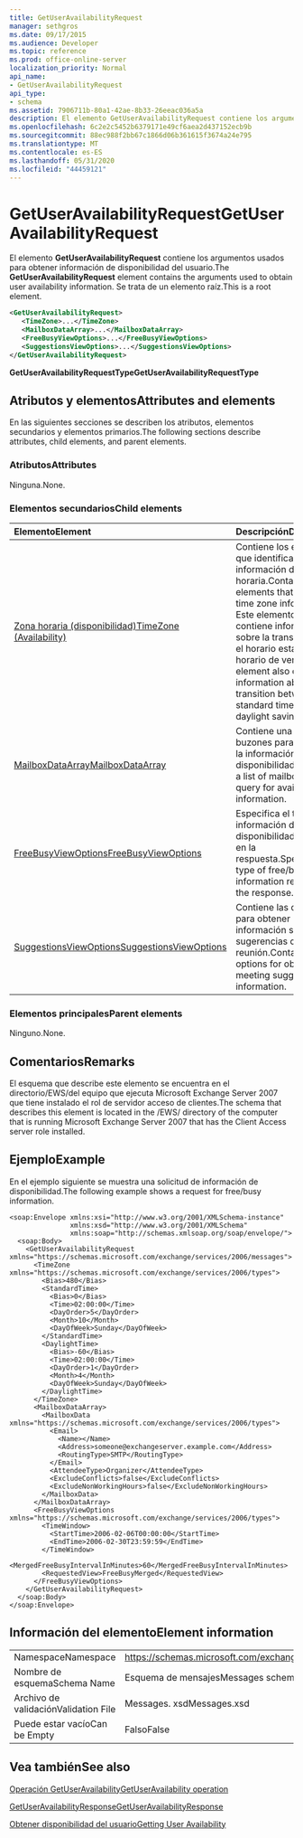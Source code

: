 ```yaml
---
title: GetUserAvailabilityRequest
manager: sethgros
ms.date: 09/17/2015
ms.audience: Developer
ms.topic: reference
ms.prod: office-online-server
localization_priority: Normal
api_name:
- GetUserAvailabilityRequest
api_type:
- schema
ms.assetid: 7906711b-80a1-42ae-8b33-26eeac036a5a
description: El elemento GetUserAvailabilityRequest contiene los argumentos usados para obtener información de disponibilidad del usuario. Se trata de un elemento raíz.
ms.openlocfilehash: 6c2e2c5452b6379171e49cf6aea2d437152ecb9b
ms.sourcegitcommit: 88ec988f2bb67c1866d06b361615f3674a24e795
ms.translationtype: MT
ms.contentlocale: es-ES
ms.lasthandoff: 05/31/2020
ms.locfileid: "44459121"
---
```

# <a name="getuseravailabilityrequest"></a><span data-ttu-id="709c9-104">GetUserAvailabilityRequest</span><span class="sxs-lookup"><span data-stu-id="709c9-104">GetUserAvailabilityRequest</span></span>

<span data-ttu-id="709c9-105">El elemento **GetUserAvailabilityRequest** contiene los argumentos usados para obtener información de disponibilidad del usuario.</span><span class="sxs-lookup"><span data-stu-id="709c9-105">The **GetUserAvailabilityRequest** element contains the arguments used to obtain user availability information.</span></span> <span data-ttu-id="709c9-106">Se trata de un elemento raíz.</span><span class="sxs-lookup"><span data-stu-id="709c9-106">This is a root element.</span></span> 
  
```xml
<GetUserAvailabilityRequest>
   <TimeZone>...</TimeZone>
   <MailboxDataArray>...</MailboxDataArray>
   <FreeBusyViewOptions>...</FreeBusyViewOptions>
   <SuggestionsViewOptions>...</SuggestionsViewOptions>
</GetUserAvailabilityRequest>
```

 <span data-ttu-id="709c9-107">**GetUserAvailabilityRequestType**</span><span class="sxs-lookup"><span data-stu-id="709c9-107">**GetUserAvailabilityRequestType**</span></span>
## <a name="attributes-and-elements"></a><span data-ttu-id="709c9-108">Atributos y elementos</span><span class="sxs-lookup"><span data-stu-id="709c9-108">Attributes and elements</span></span>

<span data-ttu-id="709c9-109">En las siguientes secciones se describen los atributos, elementos secundarios y elementos primarios.</span><span class="sxs-lookup"><span data-stu-id="709c9-109">The following sections describe attributes, child elements, and parent elements.</span></span>
  
### <a name="attributes"></a><span data-ttu-id="709c9-110">Atributos</span><span class="sxs-lookup"><span data-stu-id="709c9-110">Attributes</span></span>

<span data-ttu-id="709c9-111">Ninguna.</span><span class="sxs-lookup"><span data-stu-id="709c9-111">None.</span></span>
  
### <a name="child-elements"></a><span data-ttu-id="709c9-112">Elementos secundarios</span><span class="sxs-lookup"><span data-stu-id="709c9-112">Child elements</span></span>

|<span data-ttu-id="709c9-113">**Elemento**</span><span class="sxs-lookup"><span data-stu-id="709c9-113">**Element**</span></span>|<span data-ttu-id="709c9-114">**Descripción**</span><span class="sxs-lookup"><span data-stu-id="709c9-114">**Description**</span></span>|
|:-----|:-----|
|[<span data-ttu-id="709c9-115">Zona horaria (disponibilidad)</span><span class="sxs-lookup"><span data-stu-id="709c9-115">TimeZone (Availability)</span></span>](timezone-availability.md) <br/> |<span data-ttu-id="709c9-116">Contiene los elementos que identifican la información de la zona horaria.</span><span class="sxs-lookup"><span data-stu-id="709c9-116">Contains elements that identify time zone information.</span></span> <span data-ttu-id="709c9-117">Este elemento también contiene información sobre la transición entre el horario estándar y el horario de verano.</span><span class="sxs-lookup"><span data-stu-id="709c9-117">This element also contains information about the transition between standard time and daylight saving time.</span></span>  <br/> |
|[<span data-ttu-id="709c9-118">MailboxDataArray</span><span class="sxs-lookup"><span data-stu-id="709c9-118">MailboxDataArray</span></span>](mailboxdataarray.md) <br/> |<span data-ttu-id="709c9-119">Contiene una lista de buzones para consultar la información de disponibilidad.</span><span class="sxs-lookup"><span data-stu-id="709c9-119">Contains a list of mailboxes to query for availability information.</span></span>  <br/> |
|[<span data-ttu-id="709c9-120">FreeBusyViewOptions</span><span class="sxs-lookup"><span data-stu-id="709c9-120">FreeBusyViewOptions</span></span>](freebusyviewoptions.md) <br/> |<span data-ttu-id="709c9-121">Especifica el tipo de información de disponibilidad devuelta en la respuesta.</span><span class="sxs-lookup"><span data-stu-id="709c9-121">Specifies the type of free/busy information returned in the response.</span></span>  <br/> |
|[<span data-ttu-id="709c9-122">SuggestionsViewOptions</span><span class="sxs-lookup"><span data-stu-id="709c9-122">SuggestionsViewOptions</span></span>](suggestionsviewoptions.md) <br/> |<span data-ttu-id="709c9-123">Contiene las opciones para obtener información sobre las sugerencias de la reunión.</span><span class="sxs-lookup"><span data-stu-id="709c9-123">Contains the options for obtaining meeting suggestion information.</span></span>  <br/> |
   
### <a name="parent-elements"></a><span data-ttu-id="709c9-124">Elementos principales</span><span class="sxs-lookup"><span data-stu-id="709c9-124">Parent elements</span></span>

<span data-ttu-id="709c9-125">Ninguno.</span><span class="sxs-lookup"><span data-stu-id="709c9-125">None.</span></span>
  
## <a name="remarks"></a><span data-ttu-id="709c9-126">Comentarios</span><span class="sxs-lookup"><span data-stu-id="709c9-126">Remarks</span></span>

<span data-ttu-id="709c9-127">El esquema que describe este elemento se encuentra en el directorio/EWS/del equipo que ejecuta Microsoft Exchange Server 2007 que tiene instalado el rol de servidor acceso de clientes.</span><span class="sxs-lookup"><span data-stu-id="709c9-127">The schema that describes this element is located in the /EWS/ directory of the computer that is running Microsoft Exchange Server 2007 that has the Client Access server role installed.</span></span>
  
## <a name="example"></a><span data-ttu-id="709c9-128">Ejemplo</span><span class="sxs-lookup"><span data-stu-id="709c9-128">Example</span></span>

<span data-ttu-id="709c9-129">En el ejemplo siguiente se muestra una solicitud de información de disponibilidad.</span><span class="sxs-lookup"><span data-stu-id="709c9-129">The following example shows a request for free/busy information.</span></span>
  
```
<soap:Envelope xmlns:xsi="http://www.w3.org/2001/XMLSchema-instance" 
               xmlns:xsd="http://www.w3.org/2001/XMLSchema" 
               xmlns:soap="http://schemas.xmlsoap.org/soap/envelope/">
  <soap:Body>
    <GetUserAvailabilityRequest xmlns="https://schemas.microsoft.com/exchange/services/2006/messages">
      <TimeZone xmlns="https://schemas.microsoft.com/exchange/services/2006/types">
        <Bias>480</Bias>
        <StandardTime>
          <Bias>0</Bias>
          <Time>02:00:00</Time>
          <DayOrder>5</DayOrder>
          <Month>10</Month>
          <DayOfWeek>Sunday</DayOfWeek>
        </StandardTime>
        <DaylightTime>
          <Bias>-60</Bias>
          <Time>02:00:00</Time>
          <DayOrder>1</DayOrder>
          <Month>4</Month>
          <DayOfWeek>Sunday</DayOfWeek>
        </DaylightTime>
      </TimeZone>
      <MailboxDataArray>
        <MailboxData xmlns="https://schemas.microsoft.com/exchange/services/2006/types">
          <Email>
            <Name></Name>
            <Address>someone@exchangeserver.example.com</Address>
            <RoutingType>SMTP</RoutingType>
          </Email>
          <AttendeeType>Organizer</AttendeeType>
          <ExcludeConflicts>false</ExcludeConflicts>
          <ExcludeNonWorkingHours>false</ExcludeNonWorkingHours>
        </MailboxData>
      </MailboxDataArray>
      <FreeBusyViewOptions xmlns="https://schemas.microsoft.com/exchange/services/2006/types">
        <TimeWindow>
          <StartTime>2006-02-06T00:00:00</StartTime>
          <EndTime>2006-02-30T23:59:59</EndTime>
        </TimeWindow>
        <MergedFreeBusyIntervalInMinutes>60</MergedFreeBusyIntervalInMinutes>
        <RequestedView>FreeBusyMerged</RequestedView>
      </FreeBusyViewOptions>
    </GetUserAvailabilityRequest>
  </soap:Body>
</soap:Envelope>
```

## <a name="element-information"></a><span data-ttu-id="709c9-130">Información del elemento</span><span class="sxs-lookup"><span data-stu-id="709c9-130">Element information</span></span>

|||
|:-----|:-----|
|<span data-ttu-id="709c9-131">Namespace</span><span class="sxs-lookup"><span data-stu-id="709c9-131">Namespace</span></span>  <br/> |https://schemas.microsoft.com/exchange/services/2006/messages  <br/> |
|<span data-ttu-id="709c9-132">Nombre de esquema</span><span class="sxs-lookup"><span data-stu-id="709c9-132">Schema Name</span></span>  <br/> |<span data-ttu-id="709c9-133">Esquema de mensajes</span><span class="sxs-lookup"><span data-stu-id="709c9-133">Messages schema</span></span>  <br/> |
|<span data-ttu-id="709c9-134">Archivo de validación</span><span class="sxs-lookup"><span data-stu-id="709c9-134">Validation File</span></span>  <br/> |<span data-ttu-id="709c9-135">Messages. xsd</span><span class="sxs-lookup"><span data-stu-id="709c9-135">Messages.xsd</span></span>  <br/> |
|<span data-ttu-id="709c9-136">Puede estar vacío</span><span class="sxs-lookup"><span data-stu-id="709c9-136">Can be Empty</span></span>  <br/> |<span data-ttu-id="709c9-137">Falso</span><span class="sxs-lookup"><span data-stu-id="709c9-137">False</span></span>  <br/> |
   
## <a name="see-also"></a><span data-ttu-id="709c9-138">Vea también</span><span class="sxs-lookup"><span data-stu-id="709c9-138">See also</span></span>



[<span data-ttu-id="709c9-139">Operación GetUserAvailability</span><span class="sxs-lookup"><span data-stu-id="709c9-139">GetUserAvailability operation</span></span>](getuseravailability-operation.md)
  
[<span data-ttu-id="709c9-140">GetUserAvailabilityResponse</span><span class="sxs-lookup"><span data-stu-id="709c9-140">GetUserAvailabilityResponse</span></span>](getuseravailabilityresponse.md)


[<span data-ttu-id="709c9-141">Obtener disponibilidad del usuario</span><span class="sxs-lookup"><span data-stu-id="709c9-141">Getting User Availability</span></span>](https://msdn.microsoft.com/library/d4133fcb-9b0f-4e6b-aadf-a389da83516a%28Office.15%29.aspx)

